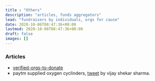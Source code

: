 ```yaml
---
title : "Others"
description: "articles, funds aggregators"
lead: "fundraisers by individuals, orgs for cause"
date: 2020-10-06T08:47:36+00:00
lastmod: 2020-10-06T08:47:36+00:00
draft: false
images: []
---
```


### Articles

* [verified-orgs-to-donate](https://www.lifestyleasia.com/ind/culture/events/india-covid-19-crisis-donate-charity-verified-organisations/)
* paytm supplied oxygen cyclinders, [tweet](https://twitter.com/vijayshekhar/status/1386226815052644353) by vijay shekar sharma.

